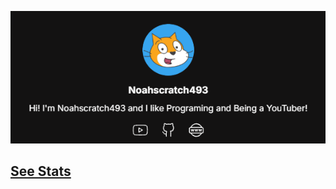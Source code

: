 [![Bio](https://github.com/Noahscratch493/Noahscratch493/blob/main/image.png?raw=true)](https://noahscratch493.github.io)

## [See Stats](STATS.MD)
